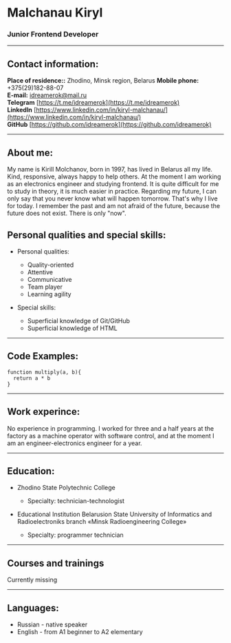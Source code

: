 # Malchanau Kiryl
### Junior Frontend Developer

-----

## Contact information:

**Place of residence::** Zhodino, Minsk region, Belarus 
**Mobile phone:** +375(29)182-88-07     
**E-mail:** idreamerok@mail.ru     
**Telegram**  [https://t.me/idreamerok](https://t.me/idreamerok)    
**LinkedIn** [https://www.linkedin.com/in/kiryl-malchanau/](https://www.linkedin.com/in/kiryl-malchanau/)  
**GitHub** [https://github.com/idreamerok](https://github.com/idreamerok)

-----

## About me:

My name is Kirill Molchanov, born in 1997, has lived in Belarus all my life.
Kind, responsive, always happy to help others. At the moment I am working as an electronics engineer and studying frontend.
It is quite difficult for me to study in theory, it is much easier in practice.
Regarding my future, I can only say that you never know what will happen tomorrow.
That's why I live for today. I remember the past and am not afraid of the future, because the future does not exist. There is only "now".

## Personal qualities and special skills:

* Personal qualities:
  + Quality-oriented
  + Attentive
  + Сommunicative
  + Team player
  + Learning agility

* Special skills:
  + Superficial knowledge of Git/GitHub
  + Superficial knowledge of HTML

-----

## Code Examples:

```
function multiply(a, b){
  return a * b
}
```

-----

## Work experince:

No experience in programming.
I worked for three and a half years at the factory as a machine operator with software control, and at the moment I am an engineer-electronics engineer for a year.

-----

## Education:

* Zhodino State Polytechnic College
  + Specialty: technician-technologist
  
* Educational Institution Belarusion State University of Informatics and Radioelectroniks branch «Minsk Radioengineering College»
  + Specialty: programmer technician

-----

## Сourses and trainings

Currently missing

-----

## Languages:

* Russian - native speaker
* English - from A1 beginner to A2 elementary 
